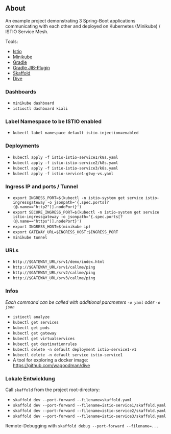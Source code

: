## About 

An example project demonstrating 3 Spring-Boot applications communicating with each other 
and deployed on Kubernetes (Minikube) / ISTIO Service Mesh.

Tools:

* [Istio](https://istio.io/)
* [Minikube](https://kubernetes.io/docs/tasks/tools/install-minikube/)
* [Gradle](https://gradle.org/)
* [Gradle JIB-Plugin](https://github.com/GoogleContainerTools/jib/tree/master/jib-gradle-plugin)
* [Skaffold](https://skaffold.dev/)
* [Dive](https://github.com/wagoodman/dive)



### Dashboards

* `minikube dashboard`
* `istioctl dashboard kiali`

### Label Namespace to be ISTIO enabled

* `kubectl label namespace default istio-injection=enabled`

### Deployments

* `kubectl apply -f istio-istio-service1/k8s.yaml`
* `kubectl apply -f istio-istio-service2/k8s.yaml`
* `kubectl apply -f istio-istio-service3/k8s.yaml`
* `kubectl apply -f istio-service1-gtwy-vs.yaml`

### Ingress IP and ports / Tunnel

* `export INGRESS_PORT=$(kubectl -n istio-system get service istio-ingressgateway -o jsonpath='{.spec.ports[?(@.name=="http2")].nodePort}')`
* `export SECURE_INGRESS_PORT=$(kubectl -n istio-system get service istio-ingressgateway -o jsonpath='{.spec.ports[?(@.name=="https")].nodePort}')`
* `export INGRESS_HOST=$(minikube ip)`
* `export GATEWAY_URL=$INGRESS_HOST:$INGRESS_PORT`
* `minikube tunnel`

### URLs

* `http://$GATEWAY_URL/srv1/demo/index.html`
* `http://$GATEWAY_URL/srv1/callme/ping`
* `http://$GATEWAY_URL/srv2/callme/ping`
* `http://$GATEWAY_URL/srv3/callme/ping`

### Infos

_Each command can be called with additional parameters `-o yaml` oder `-o json`_

* `istioctl analyze`
* `kubectl get services`
* `kubectl get pods`
* `kubectl get gateway`
* `kubectl get virtualservices`
* `kubectl get destinationrules`
* `kubectl delete -n default deployment istio-service1-v1`
* `kubectl delete -n default service istio-service1`
* A tool for exploring a docker image: https://github.com/wagoodman/dive


### Lokale Entwicklung

Call `skaffold` from the project root-directory:
* `skaffold dev --port-forward --filename=skaffold.yaml` 
* `skaffold dev --port-forward --filename=istio-service1/skaffold.yaml`
* `skaffold dev --port-forward --filename=istio-service2/skaffold.yaml`
* `skaffold dev --port-forward --filename=istio-service3/skaffold.yaml`

Remote-Debugging with `skaffold debug --port-forward --filename=...`
